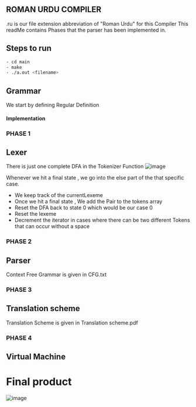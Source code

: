 ## ROMAN URDU COMPILER

.ru is our file extension abbreviation of "Roman Urdu" for this Compiler
This readMe contains Phases that the parser has been implemented in.

## Steps to run
```bash
- cd main
- make 
- ./a.out <filename>
```

## Grammar 
We start by defining Regular Definition 




#### Implementation

### PHASE 1

## Lexer

There is just one complete DFA in the Tokenizer Function
![image](https://user-images.githubusercontent.com/44190606/219965258-23c10f70-25c2-43f8-804b-8adfb55d1ce7.png)

Whenever we hit a final state , we go into the else part of the that 
specific case. 
- We keep track of the currentLexeme
- Once we hit a final state , We add the Pair to the tokens array 
- Reset the DFA back to state 0 which would be our case 0
- Reset the lexeme
- Decrement the iterator in cases where there can be two different Tokens that can 
occur without a space


### PHASE 2

## Parser 

Context Free Grammar is given in CFG.txt

### PHASE 3
## Translation scheme
Translation Scheme is given in Translation scheme.pdf

### PHASE 4
## Virtual Machine


# Final product
![image](https://user-images.githubusercontent.com/44190606/219964236-8f14b88a-d262-4351-b72f-f5b1aea464b3.png)

